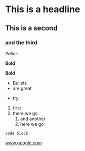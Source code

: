 # This is a headline

## This is a second

### and the third

*Italics*

**Bold**

__Bold__


* Bullets
* are great
- try

1. first
1. there we go
    1. and another
    1. here we go



```code block```



www.google.com


